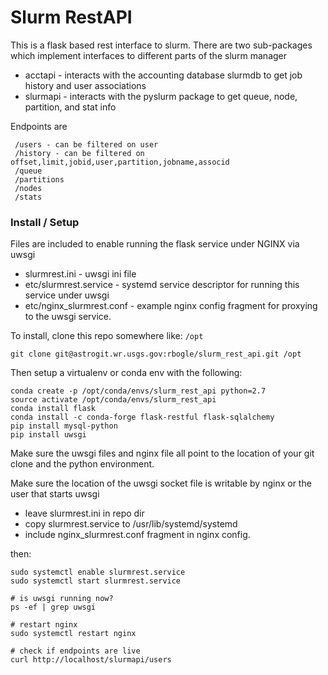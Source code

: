 # Slurm RestAPI

This is a flask based rest interface to slurm.
There are two sub-packages which implement interfaces to different parts of the slurm manager
  * acctapi - interacts with the accounting database slurmdb to get job history and user associations
  * slurmapi - interacts with the pyslurm package to get queue, node, partition, and stat info

Endpoints are
```
 /users - can be filtered on user
 /history - can be filtered on offset,limit,jobid,user,partition,jobname,associd
 /queue
 /partitions
 /nodes
 /stats
 ```

### Install / Setup
Files are included to enable running the flask service under NGINX via uwsgi
 * slurmrest.ini - uwsgi ini file
 * etc/slurmrest.service - systemd service descriptor for running this service under uwsgi
 * etc/nginx_slurmrest.conf - example nginx config fragment for proxying to the uwsgi service.

To install, clone this repo somewhere like: `/opt`
```
git clone git@astrogit.wr.usgs.gov:rbogle/slurm_rest_api.git /opt
```
Then setup a virtualenv or conda env with the following:
```
conda create -p /opt/conda/envs/slurm_rest_api python=2.7
source activate /opt/conda/envs/slurm_rest_api
conda install flask
conda install -c conda-forge flask-restful flask-sqlalchemy
pip install mysql-python
pip install uwsgi
```

Make sure the uwsgi files and nginx file all point to the location of your git clone and the python environment.

Make sure the location of the uwsgi socket file is writable by nginx or the user that starts uwsgi

* leave slurmrest.ini in repo dir
* copy slurmrest.service to /usr/lib/systemd/systemd
* include nginx_slurmrest.conf fragment in nginx config.

then:
```
sudo systemctl enable slurmrest.service
sudo systemctl start slurmrest.service

# is uwsgi running now?
ps -ef | grep uwsgi

# restart nginx
sudo systemctl restart nginx

# check if endpoints are live
curl http://localhost/slurmapi/users


```

